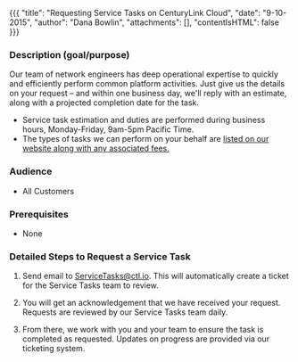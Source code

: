 {{{
  "title": "Requesting Service Tasks on CenturyLink Cloud",
  "date": "9-10-2015",
  "author": "Dana Bowlin",
  "attachments": [],
  "contentIsHTML": false
}}}

### Description (goal/purpose)
Our team of network engineers has deep operational expertise to quickly and efficiently perform common platform activities. Just give us the details on your request – and within one business day, we'll reply with an estimate, along with a projected completion date for the task.
* Service task estimation and duties are performed during business hours, Monday-Friday, 9am-5pm Pacific Time.
* The types of tasks we can perform on your behalf are [listed on our website along with any associated fees.](//www.ctl.io/products/support/service-tasks)

### Audience
* All Customers

### Prerequisites
* None

### Detailed Steps to Request a Service Task

1. Send email to <ServiceTasks@ctl.io>. This will automatically create a ticket for the Service Tasks team to review.

2. You will get an acknowledgement that we have received your request. Requests are reviewed by our Service Tasks team daily.

3. From there, we work with you and your team to ensure the task is completed as requested. Updates on progress are provided via our ticketing system.



